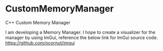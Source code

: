 # CustomMemoryManager
C++ Custom Memory Manager

I am developing a Memory Manager.
I hope to create a visualizer for the manager by using ImGui, reference the below link for ImGui source code.
https://github.com/ocornut/imgui